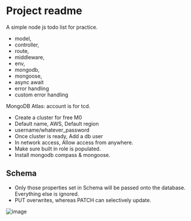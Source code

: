 # Project readme

A simple node js todo list for practice.

- model,
- controller,
- route,
- middleware,
- env,
- mongodb,
- mongoose,
- async await
- error handling
- custom error handling

MongoDB Atlas: account is for tcd.

- Create a cluster for free M0
- Default name, AWS, Default region
- username/whatever_password
- Once cluster is ready, Add a db user
- In network access, Allow access from anywhere.
- Make sure built in role is populated.
- Install mongodb compass & mongoose.

## Schema

- Only those properties set in Schema will be passed onto the database. Everything else is ignored.
- PUT overwrites, whereas PATCH can selectively update.

![image](https://github.com/user-attachments/assets/6c26fc19-fe0f-47cf-a8c3-f1d4ae9bd4c8)
